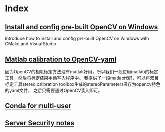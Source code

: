 # Index 

## [Install and config pre-built OpenCV on Windows](OpenCV/InstallAndConfigOpenCVOnWindows.md)

Introduce how to install and config pre-built OpenCV on Windows with CMake and Visual Studio

## [Matlab calibration to OpenCV-yaml](OpenCV/matlab2opencv_calib.md)

因为OpenCV的相机标定方法没有matlab好用，所以我们一般使用matlab的标定工具，然后将标定结果手动写入程序中。
我提供了一段matlab代码，可以将双目标定工具stereo calibration toolbox生成的stereoParameters保存为opencv特色的yaml文件，
之后只需要通过OpenCV读入即可。

## [Conda for multi-user](Server/conda.md)

## [Server Security notes](Server/security.md)
